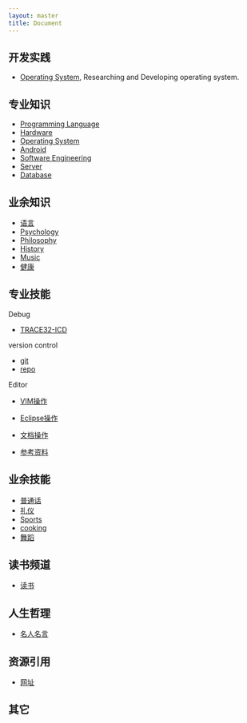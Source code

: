 ```yaml
---
layout: master
title: Document
---
```


## 开发实践

* [Operating System](knowledge/professional/os), Researching and Developing operating system.

## 专业知识

* [Programming Language](knowledge/professional/programming)
* [Hardware](knowledge/professional/hardware)
* [Operating System](knowledge/professional/os)
* [Android](knowledge/professional/android)
* [Software Engineering](knowledge/professional/softwareengineer)
* [Server](knowledge/professional/server)
* [Database](knowledge/professional/database)

## 业余知识

* [语言](knowledge/others/language)
* [Psychology](knowledge/others/psychology)
* [Philosophy](knowledge/others/philosophy)
* [History](knowledge/others/history)
* [Music](knowledge/others/music)
* [健康](knowledge/others/health)

## 专业技能

Debug

* [TRACE32-ICD](skill/professional/TRACE32-ICD.html)

version control

* [git](skill/professional/git.html)
* [repo](skill/professional/repo.html)

Editor

* [VIM操作](skill/professional/vim.html)
* [Eclipse操作](skill/professional/eclipse.html)
* [文档操作](skill/professional/document.html)

* [参考资料](skill/professional/reference.html)

## 业余技能

* [普通话](skill/others/mandarin)
* [礼仪](skill/others/etiquette)
* [Sports](skill/others/sports)
* [cooking](skill/others/cooking)
* [舞蹈](skill/others/dance)

## 读书频道

* [读书](reading)

## 人生哲理

* [名人名言](sayings)

## 资源引用

* [网址](resources/website.html)

## 其它
